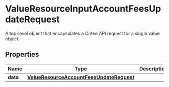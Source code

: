 

# ValueResourceInputAccountFeesUpdateRequest

A top-level object that encapsulates a Criteo API request for a single value object.

## Properties

| Name | Type | Description | Notes |
|------------ | ------------- | ------------- | -------------|
|**data** | [**ValueResourceAccountFeesUpdateRequest**](ValueResourceAccountFeesUpdateRequest.md) |  |  [optional] |



